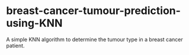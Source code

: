 # breast-cancer-tumour-prediction-using-KNN
A simple KNN algorithm to determine the tumour type in a breast cancer patient.
